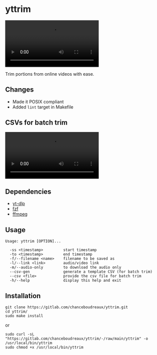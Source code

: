 # yttrim

![yttrim in action.](.assets/yttrim.mp4)

Trim portions from online videos with ease.
## Changes

- Made it POSIX compliant
- Added `lint` target in Makefile

## CSVs for batch trim

![Batch trimming with CSVs.](.assets/csv.mp4)

## Dependencies

- [yt-dlp](https://https://github.com/yt-dlp/yt-dlp) 
- [fzf](https://github.com/junegunn/fzf)
- [ffmpeg](https://ffmpeg.org)

## Usage

```
Usage: yttrim [OPTION]...

  -ss <timestamp>         start timestamp
  -to <timestamp>         end timestamp
  -f/--filename <name>    filename to be saved as
  -l/--link <link>        audio/video link
  -m/--audio-only         to download the audio only
  --csv-gen               generate a template CSV (for batch trim)
  --csv <file>            provide the csv file for batch trim
  -h/--help               display this help and exit
```

## Installation

```
git clone https://gitlab.com/chanceboudreaux/yttrim.git
cd yttrim/
sudo make install
```

or

```
sudo curl -sL "https://gitlab.com/chanceboudreaux/yttrim/-/raw/main/yttrim" -o /usr/local/bin/yttrim 
sudo chmod +x /usr/local/bin/yttrim
```

